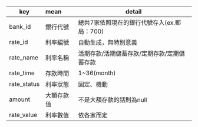 | key        | mean           | detail  |
| ------------- |:-------------| -----|
| bank_id      | 銀行代號 | 總共7家依照現在的銀行代號存入(ex.郵局：700) |
| rate_id | 利率編號     | 自動生成，無特別意義 |
| rate_name      | 利率名稱      |  活期存款/活期儲蓄存款/定期存款/定期儲蓄存款 |
| rate_time | 存款時間     | 1~36(month)|
| rate_status | 利率狀態     | 固定、機動|
| amount | 大額存款值    | 不是大額存款的話則為null|
| rate_value | 利率數值     | 依各家而定|